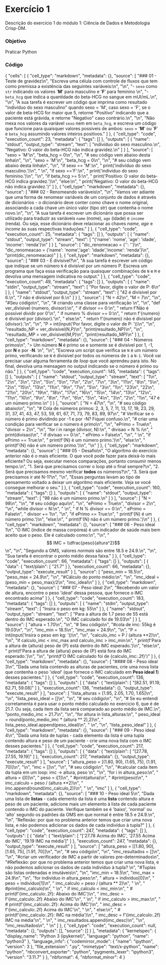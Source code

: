 # Exercício 1 
Descrição do exercício 1 do módulo 1: Ciência de Dados e Metodologia Crisp-DM.

### Objetivo
Praticar Python

### Código
{
 "cells": [
  {
   "cell_type": "markdown",
   "metadata": {},
   "source": [
    "### 01 - Teste de gravidez\n",
    "Escreva uma célula com controle de fluxos que tem como premissa a existência das seguintes variáveis:\n",
    "\n",
    "- ```sexo``` como ```str``` indicando os valores '**M**' para masculino e '**F**' para feminino  \n",
    "- ```beta_hcg``` que indica a quantidade do beta-HCG no sangue em mUI/mL.\n",
    "\n",
    "A sua tarefa é escrever um código que imprima como resultado \"indivíduo do sexo masculino\" quando sexo = 'M', caso sexo = 'F', se o valor de beta-HCG for maior que 5, retorne \"Positivo\" indicando que a paciente está grávida, e retorne \"Negativo\" caso contrário.\n",
    "\n",
    "Não mexa nos valores da variável ```sexo``` nem em ```beta_hcg```, e escreva um código que funcione para quaisquer valores possíveis de ambos: ```sexo``` = '**M**' ou '**F**' e ```beta_hcg``` assumindo valores inteiros positivos."
   ]
  },
  {
   "cell_type": "code",
   "execution_count": 23,
   "metadata": {
    "tags": []
   },
   "outputs": [
    {
     "name": "stdout",
     "output_type": "stream",
     "text": [
      "indivíduo do sexo masculino.\n",
      "Negativo: O valor do beta-HCG não indica gravidez.\n"
     ]
    }
   ],
   "source": [
    "sexo = 'M'\n",
    "beta_hcg = 0\n",
    "\n",
    "# seu código vem abaixo desta linha\n",
    "\n",
    "sexo = 'M'\n",
    "beta_hcg = 0\n",
    "\n",
    "# seu código vem abaixo desta linha\n",
    "\n",
    "if sexo == 'M':\n",
    "    print('indivíduo do sexo masculino.')\n",
    "    \n",
    "if sexo =='F':\n",
    "    print('indivíduo do sexo feminino.')\n",
    "\n",
    "if beta_hcg >= 5:\n",
    "    print('Positivo: O valor do beta-HCG indica gravidez.')\n",
    "else:\n",
    "    print('Negativo: O valor do beta-HCG não indica gravidez.')"
   ]
  },
  {
   "cell_type": "markdown",
   "metadata": {},
   "source": [
    "### 02 - Renomeando variáveis\n",
    "\n",
    "Vamos ver adiante que uma forma de renomear variáveis de um conjunto de dados é através de dicionários - o dicionário deve conter como chave o nome original, associando a cada chave um único valor (tipo *str*) que contenha o nome novo.\n",
    "\n",
    "A sua tarefa é escrever um dicionário que possa ser utilizado para traduzir as variáveis ```name``` (nome), ```age``` (idade) e ```income``` (renda). Ou seja, esse dicionário deve relacionar as chaves *name, age* e *income* às suas respectivas traduções."
   ]
  },
  {
   "cell_type": "code",
   "execution_count": 25,
   "metadata": {
    "tags": []
   },
   "outputs": [
    {
     "name": "stdout",
     "output_type": "stream",
     "text": [
      "{'name': 'nome', 'age': 'idade', 'income': 'renda'}\n"
     ]
    }
   ],
   "source": [
    "dic_renomeacao = {'': ''}\n",
    "dic_renomeacao = {'name': 'nome','age': 'idade','income': 'renda'}\n",
    "print(dic_renomeacao)"
   ]
  },
  {
   "cell_type": "markdown",
   "metadata": {},
   "source": [
    "### 03 - É divisível?\n",
    "A sua tarefa é escrever um código que indique se um número ```N``` é divisível por um número P. Escreva um programa que faça essa verificação para quaisquer combinações de ```N``` e ```M``` e devolva uma mensagem indicativa no output."
   ]
  },
  {
   "cell_type": "code",
   "execution_count": 49,
   "metadata": {
    "tags": []
   },
   "outputs": [
    {
     "name": "stdin",
     "output_type": "stream",
     "text": [
      "Por favor, digite o valor de P:  6\n"
     ]
    },
    {
     "name": "stdout",
     "output_type": "stream",
     "text": [
      "42 é divisivel por 6.\n",
      "7 não é divisivel por 6.\n"
     ]
    }
   ],
   "source": [
    "N = 42\n",
    "M = 7\n",
    "\n",
    "#Seu código\n",
    "\n",
    "# criando uma classe para verificação \n",
    "\n",
    "def ver_divisivel (numero, divisor):\n",
    "    if divisor == 0:\n",
    "        return f'Não é possível dividir por 0'\n",
    "    if numero % divisor == 0:\n",
    "        return f'{numero} é divisivel por {divisor}.'\n",
    "    else:\n",
    "        return f'{numero} não é divisivel por {divisor}.'\n",
    "\n",
    "P = int(input('Por favor, digite o valor de P: '))\n",
    "\n",
    "resultado_NP = ver_divisivel(N,P)\n",
    "print(resultado_NP)\n",
    "\n",
    "resultado_MP = ver_divisivel(M,P)\n",
    "print(resultado_MP)\n"
   ]
  },
  {
   "cell_type": "markdown",
   "metadata": {},
   "source": [
    "### 04 - Números primos\n",
    "> Um número **N** é primo se e somente se é divisível por 1, -1, por **N** e por -**N**.  \n",
    "\n",
    "Escreva um script que verifica se ```N``` é um número primo, verificando se ```N``` é divisível por todos os números de ```1``` a ```N-1```. Você vai precisar usar alguma ferramenta de *loop* que você aprendeu para isto. No final, devolva uma mensagem no output indicando se o número é primo ou não."
   ]
  },
  {
   "cell_type": "code",
   "execution_count": 145,
   "metadata": {
    "tags": []
   },
   "outputs": [
    {
     "name": "stdout",
     "output_type": "stream",
     "text": [
      "1\n",
      "2\n",
      "3\n",
      "2\n",
      "5\n",
      "5\n",
      "7\n",
      "2\n",
      "7\n",
      "3\n",
      "11\n",
      "8\n",
      "5\n",
      "2\n",
      "15\n",
      "13\n",
      "11\n",
      "9\n",
      "7\n",
      "5\n",
      "3\n",
      "1\n",
      "23\n",
      "22\n",
      "21\n",
      "20\n",
      "19\n",
      "18\n",
      "17\n",
      "16\n",
      "15\n",
      "14\n",
      "13\n",
      "12\n",
      "11\n",
      "10\n",
      "9\n",
      "8\n",
      "7\n",
      "6\n",
      "5\n",
      "4\n",
      "3\n",
      "2\n",
      "1\n",
      "47 é um número primo.\n"
     ]
    }
   ],
   "source": [
    "N = 47\n",
    "\n",
    "# seu código abaixo\n",
    "\n",
    "# Cola de números primos: 2, 3, 5, 7, 11, 13, 17, 19, 23, 29, 31, 37, 41, 43, 47, 53, 59, 61, 67, 71, 73, 79, 83, 89, 97\n",
    "# Verificar se o número é primo dividindo por -1 e por -N? Fiquei confuso.\n",
    "# criar uma condição para verificar se o número é primo\n",
    "\n",
    "ePrimo = True\n",
    "divisor = 2\n",
    "\n",
    "for i in range (divisor, N):\n",
    "    divisao = N % i\n",
    "    print(divisao)\n",
    "    if divisao == 0:\n",
    "        ePrimo = False\n",
    "\n",
    "        \n",
    "if ePrimo == True:\n",
    "    print(f'{N} é um número primo.')\n",
    "else:\n",
    "    print(f'{N} não é um número primo.')\n",
    "\n"
   ]
  },
  {
   "cell_type": "markdown",
   "metadata": {},
   "source": [
    "### 05 - Desafio\n",
    "O algorítmo do exercício anterior não é o mais eficiente. O que você pode fazer para deixá-lo mais eficiente? Ou seja, executar menos comparações, portanto consumir menos tempo.\n",
    "1. Será que precisamos correr o loop até o final sempre?\n",
    "2. Será que precisamos mesmo verificar **todos** os números?\n",
    "3. Será que precisamos ir até N-1?\n",
    "\n",
    "Essas perguntas levam ao tipo de pensamento voltado a deixar um algoritmo mais eficiente. Veja se você consegue melhorar o seu."
   ]
  },
  {
   "cell_type": "code",
   "execution_count": 160,
   "metadata": {
    "tags": []
   },
   "outputs": [
    {
     "name": "stdout",
     "output_type": "stream",
     "text": [
      "98 não é um número primo.\n"
     ]
    }
   ],
   "source": [
    "N = 98\n",
    "\n",
    "# seu código aqui\n",
    "\n",
    "ePrimo = True\n",
    "divisor = 2\n",
    "\n",
    "while divisor < N:\n",
    "    \n",
    "    if N % divisor == 0:\n",
    "        ePrimo = False\n",
    "    divisor += 1\n",
    "\n",
    "if ePrimo == True:\n",
    "    print(f'{N} é um número primo.')\n",
    "else:\n",
    "    print(f'{N} não é um número primo.')\n"
   ]
  },
  {
   "cell_type": "markdown",
   "metadata": {},
   "source": [
    "### 06 - Peso ideal 1\n",
    "O IMC (índice de massa corpórea) é um indicador de saúde mais bem aceito que o peso. Ele é calculado como:\n",
    "\n",
    "$$ IMC = \\dfrac{peso}{altura^2}$$\n",
    "\n",
    "Segundo a OMS, valores *normais* são entre 18.5 e 24.9.\n",
    "\n",
    "Sua tarefa é encontrar o ponto médio dessa faixa."
   ]
  },
  {
   "cell_type": "code",
   "execution_count": 66,
   "metadata": {
    "tags": []
   },
   "outputs": [
    {
     "data": {
      "text/plain": [
       "21.7"
      ]
     },
     "execution_count": 66,
     "metadata": {},
     "output_type": "execute_result"
    }
   ],
   "source": [
    "peso_min = 18.5\n",
    "peso_max = 24.9\n",
    "\n",
    "#Cálculo do ponto médio:\n",
    "\n",
    "imc_ideal =  (peso_min + peso_max)/2\n",
    "imc_ideal\n"
   ]
  },
  {
   "cell_type": "markdown",
   "metadata": {},
   "source": [
    "### 07 - Peso ideal 2\n",
    "Recebendo um valor de altura, encontre o peso '*ideal*' dessa pessoa, que fornece o IMC encontrado acima"
   ]
  },
  {
   "cell_type": "code",
   "execution_count": 183,
   "metadata": {
    "tags": []
   },
   "outputs": [
    {
     "name": "stdin",
     "output_type": "stream",
     "text": [
      "Insira o peso em kg:  55\n"
     ]
    },
    {
     "name": "stdout",
     "output_type": "stream",
     "text": [
      "Para a altura de 1.7 peso de 55 está dentro do IMC esperado.\n",
      "O IMC calculado foi de 19.03\n"
     ]
    }
   ],
   "source": [
    "altura = 1.70\n",
    "\n",
    "# Seu código\n",
    "#cola de imc: 55kg é 19.03\n",
    "\n",
    "imc_min = 18.5\n",
    "imc_max = 24.9\n",
    "\n",
    "P = int(input('Insira o peso em kg: '))\n",
    "\n",
    "calculo_imc = P / (altura **2)\n",
    "\n",
    "if calculo_imc < imc_max and calculo_imc > imc_min:\n",
    "    print(f'Para a altura de {altura} peso de {P} está dentro do IMC esperado.')\n",
    "else:\n",
    "    print(f'Para a altura de {altura} peso de {P} está fora do IMC esperado.')\n",
    "\n",
    "print(f'O IMC calculado foi de {calculo_imc:.2f}')"
   ]
  },
  {
   "cell_type": "markdown",
   "metadata": {},
   "source": [
    "#### 08 - Peso ideal 3\n",
    "Dada uma lista contendo as alturas de pacientes, crie uma nova lista que contenha o peso '*ideal*' (que fornece o IMC calculado em **Peso ideal 1**) desses pacientes."
   ]
  },
  {
   "cell_type": "code",
   "execution_count": 136,
   "metadata": {
    "tags": []
   },
   "outputs": [
    {
     "data": {
      "text/plain": [
       "[82.51, 91.19, 62.71, 59.08]"
      ]
     },
     "execution_count": 136,
     "metadata": {},
     "output_type": "execute_result"
    }
   ],
   "source": [
    "lista_alturas = [1.95, 2.05, 1.70, 1.65]\n",
    "\n",
    "lista_peso_ideal = []\n",
    "\n",
    "# seu código\n",
    "\n",
    "# Se eu entendi corretamenta é para usar o ponto médio calculado no exercicio 6, que é de 21.7. Ou seja, cada item da lista será comparado ao ponto médio de IMC.\n",
    "ponto_medio_imc = 21.7\n",
    "\n",
    "for altura in lista_alturas:\n",
    "    peso_ideal = round(ponto_medio_imc * (altura ** 2),2)\n",
    "    lista_peso_ideal.append(peso_ideal)\n",
    "    \n",
    "\n",
    "lista_peso_ideal"
   ]
  },
  {
   "cell_type": "markdown",
   "metadata": {},
   "source": [
    "### 09 - Peso ideal 4\n",
    "Dada uma lista de tuplas - cada elemento da lista é uma tupla contendo altura e peso de um paciente - crie uma nova lista com o IMC desses pacientes."
   ]
  },
  {
   "cell_type": "code",
   "execution_count": 217,
   "metadata": {
    "tags": []
   },
   "outputs": [
    {
     "data": {
      "text/plain": [
       "[27.78, 27.55, 19.19]"
      ]
     },
     "execution_count": 217,
     "metadata": {},
     "output_type": "execute_result"
    }
   ],
   "source": [
    "altura_peso = [(1.80, 90), (1.65, 75), (1.91, 70)]\n",
    "\n",
    "imc = []\n",
    "\n",
    "# seu código\n",
    "\n",
    "#calcular cada item da tupla em um loop: imc -> altura, peso \n",
    "\n",
    "for i in altura_peso:\n",
    "    altura = i[0]\n",
    "    peso = i[1]\n",
    "    #print(altura)\n",
    "    #print(peso)\n",
    "    imc_calculo = peso / (altura **2)\n",
    "    imc.append(round(imc_calculo,2))\n",
    "    \n",
    "imc"
   ]
  },
  {
   "cell_type": "markdown",
   "metadata": {},
   "source": [
    "### 10 - Peso ideal 5\n",
    "Dada uma lista de **listas** - cada elemento da lista é uma **lista** contendo altura e peso de um paciente, adicione mais um elemento à lista de cada paciente contendo o IMC do paciente. Verifique também se é 'baixo', 'normal' ou 'alto' segundo os padrões da OMS em que normal é entre 18.5 e 24.9.\n",
    "\n",
    "Reflexão: por que no problema anterior temos que criar uma nova lista, e não podemos adicionar os dados de cada indivíduo à tupla?"
   ]
  },
  {
   "cell_type": "code",
   "execution_count": 247,
   "metadata": {
    "tags": []
   },
   "outputs": [
    {
     "data": {
      "text/plain": [
       "['27.78 Acima do IMC', '27.55 Acima do IMC', '19.19 IMC na média']"
      ]
     },
     "execution_count": 247,
     "metadata": {},
     "output_type": "execute_result"
    }
   ],
   "source": [
    "altura_peso = [[1.80, 90], [1.65, 75], [1.91, 70]]\n",
    "\n",
    "# seu código\n",
    "\n",
    "imc_resultados = []\n",
    "\n",
    "#criar um verificador de IMC a partir de valores pre-determinados\n",
    "#Reflexão: por que no problema anterior temos que criar uma nova lista, e não podemos adicionar os dados de cada indivíduo à tupla? \n",
    "#Tuplas são listas ordenadas e imutáveis\n",
    "\n",
    "imc_min = 18.5\n",
    "imc_max = 24.9\n",
    "\n",
    "for individuo in altura_peso:\n",
    "    altura = individuo[0]\n",
    "    peso = individuo[1]\n",
    "    imc_calculo = peso / (altura ** 2)\n",
    "    \n",
    "   #print(imc_calculo)\n",
    "    \n",
    "    if imc_calculo < imc_min:\n",
    "       # print(f'{imc_calculo:.2f}: Abaixo do IMC')\n",
    "        imc_desc = f'{imc_calculo:.2f} Abaixo do IMC'\n",
    "        \n",
    "    if imc_calculo > imc_max:\n",
    "       # print(f'{imc_calculo:.2f}: Acima do IMC')\n",
    "        imc_desc = f'{imc_calculo:.2f} Acima do IMC'\n",
    "        \n",
    "    else:\n",
    "       # print(f'{imc_calculo:.2f}: IMC na média')\n",
    "        imc_desc = f'{imc_calculo:.2f} IMC na média'\n",
    "    \n",
    "    imc_resultados.append(imc_desc)\n",
    "\n",
    "imc_resultados\n",
    " \n"
   ]
  },
  {
   "cell_type": "code",
   "execution_count": null,
   "metadata": {},
   "outputs": [],
   "source": []
  }
 ],
 "metadata": {
  "kernelspec": {
   "display_name": "Python 3 (ipykernel)",
   "language": "python",
   "name": "python3"
  },
  "language_info": {
   "codemirror_mode": {
    "name": "ipython",
    "version": 3
   },
   "file_extension": ".py",
   "mimetype": "text/x-python",
   "name": "python",
   "nbconvert_exporter": "python",
   "pygments_lexer": "ipython3",
   "version": "3.11.7"
  }
 },
 "nbformat": 4,
 "nbformat_minor": 4
}
